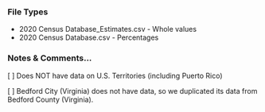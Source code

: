 ### File Types
* 2020 Census Database_Estimates.csv - Whole values
* 2020 Census Database.csv - Percentages


### Notes & Comments...

[ ] Does NOT have data on U.S. Territories (including Puerto Rico)

[ ] Bedford City (Virginia) does not have data, so we duplicated its data from Bedford County (Virginia).
